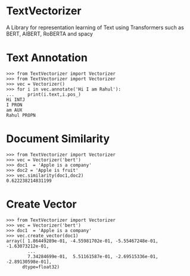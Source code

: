 # TextVectorizer
A Library for representation learning of Text using Transformers such as BERT, AlBERT, RoBERTA and spacy

# Text Annotation
```
>>> from TextVectorizer import Vectorizer
>>> from TextVectorizer import Vectorizer
>>> vec = Vectorizer()
>>> for i in vec.annotate('Hi I am Rahul'):
...     print(i.text,i.pos_)
Hi INTJ
I PRON
am AUX
Rahul PROPN
````

# Document Similarity
```
>>> from TextVectorizer import Vectorizer
>>> vec = Vectorizer('bert')
>>> doc1  = 'Apple is a company'
>>> doc2 = 'Apple is fruit'
>>> vec.similarity(doc1,doc2)
0.622238214831199
```

# Create Vector
```
>>> from TextVectorizer import Vectorizer
>>> vec = Vectorizer('bert')
>>> doc1  = 'Apple is a company'
>>> vec.create_vector(doc1)
array([ 1.86449289e-01, -4.55981702e-01, -5.55467248e-01, -1.63073212e-01,
        ...
        7.34284699e-01,  5.51161587e-01, -2.69515336e-01, -2.89130598e-01],
      dtype=float32)

```
